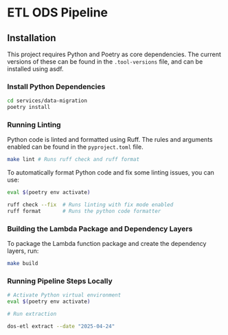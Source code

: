 # ETL ODS Pipeline

## Installation

This project requires Python and Poetry as core dependencies.
The current versions of these can be found in the `.tool-versions` file, and can be installed using asdf.

### Install Python Dependencies

```bash
cd services/data-migration
poetry install
```

### Running Linting

Python code is linted and formatted using Ruff. The rules and arguments enabled can be found in the `pyproject.toml` file.

```bash
make lint # Runs ruff check and ruff format
```

To automatically format Python code and fix some linting issues, you can use:

```bash
eval $(poetry env activate)

ruff check --fix  # Runs linting with fix mode enabled
ruff format       # Runs the python code formatter
```

### Building the Lambda Package and Dependency Layers

To package the Lambda function package and create the dependency layers, run:

```bash
make build
```


### Running Pipeline Steps Locally

```bash
# Activate Python virtual environment
eval $(poetry env activate)

# Run extraction

dos-etl extract --date "2025-04-24"

```
